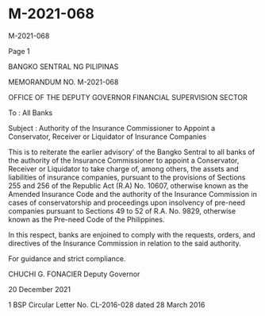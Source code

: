 # M-2021-068

M-2021-068

Page 1

BANGKO SENTRAL NG PILIPINAS

MEMORANDUM NO. M-2021-068

OFFICE OF THE DEPUTY GOVERNOR FINANCIAL SUPERVISION SECTOR

To : All Banks

Subject : Authority of the Insurance Commissioner to Appoint a Conservator, Receiver or Liquidator of Insurance Companies

This is to reiterate the earlier advisory’ of the Bangko Sentral to all banks of the authority of the Insurance Commissioner to appoint a Conservator, Receiver or Liquidator to take charge of, among others, the assets and liabilities of insurance companies, pursuant to the provisions of Sections 255 and 256 of the Republic Act (R.A) No. 10607, otherwise known as the Amended Insurance Code and the authority of the Insurance Commission in cases of conservatorship and proceedings upon insolvency of pre-need companies pursuant to Sections 49 to 52 of R.A. No. 9829, otherwise known as the Pre-need Code of the Philippines.

In this respect, banks are enjoined to comply with the requests, orders, and directives of the Insurance Commission in relation to the said authority.

For guidance and strict compliance.

 CHUCHI G. FONACIER Deputy Governor

20 December 2021

1 BSP Circular Letter No. CL-2016-028 dated 28 March 2016